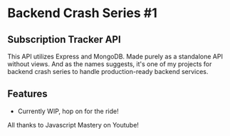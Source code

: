 # Backend Crash Series #1

## Subscription Tracker API

This API utilizes Express and MongoDB. Made purely as a standalone API without views. And as the names suggests, it's one of my projects for backend crash series to handle production-ready backend services.

## Features
+ Currently WIP, hop on for the ride!

All thanks to Javascript Mastery on Youtube!
